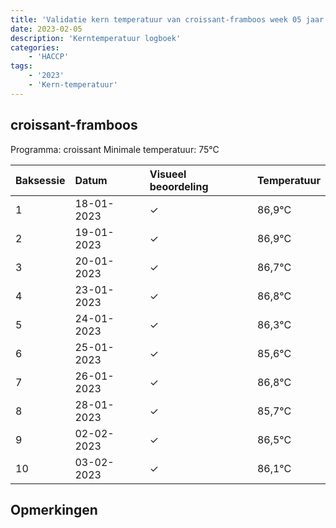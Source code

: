 ```yaml
---
title: 'Validatie kern temperatuur van croissant-framboos week 05 jaar 2023'
date: 2023-02-05
description: 'Kerntemperatuur logboek'
categories:
    - 'HACCP'
tags:
    - '2023'
    - 'Kern-temperatuur'
---
```


## croissant-framboos

Programma: croissant
Minimale temperatuur: 75°C

| Baksessie | Datum | Visueel beoordeling | Temperatuur |
|:---|:---|:---|:---|
| 1 | 18-01-2023 | &check; | 86,9°C |
| 2 | 19-01-2023 | &check; | 86,9°C |
| 3 | 20-01-2023 | &check; | 86,7°C |
| 4 | 23-01-2023 | &check; | 86,8°C |
| 5 | 24-01-2023 | &check; | 86,3°C |
| 6 | 25-01-2023 | &check; | 85,6°C |
| 7 | 26-01-2023 | &check; | 86,8°C |
| 8 | 28-01-2023 | &check; | 85,7°C |
| 9 | 02-02-2023 | &check; | 86,5°C |
| 10 | 03-02-2023 | &check; | 86,1°C |

## Opmerkingen


